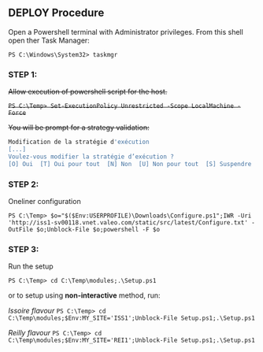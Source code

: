 ## DEPLOY Procedure

Open a Powershell terminal with Administrator privileges.
From this shell open ther Task Manager:

`PS C:\Windows\System32> taskmgr`

### STEP 1:

~~Allow execution of powershell script for the host.~~

~~`PS C:\Temp> Set-ExecutionPolicy Unrestricted -Scope LocalMachine -Force`~~

~~You will be prompt for a strategy validation:~~

```sh
Modification de la stratégie d'exécution
[...]
Voulez-vous modifier la stratégie d’exécution ?
[O] Oui  [T] Oui pour tout  [N] Non  [U] Non pour tout  [S] Suspendre  [?] Aide (la valeur par défaut est « N ») : T <== Answer "T"
```

### STEP 2:

Oneliner configuration

`PS C:\Temp> $o="$($Env:USERPROFILE)\Downloads\Configure.ps1";IWR -Uri 'http://iss1-sv00118.vnet.valeo.com/static/src/latest/Configure.txt' -OutFile $o;Unblock-File $o;powershell -F $o`

### STEP 3:

Run the setup

`PS C:\Temp> cd C:\Temp\modules;.\Setup.ps1`

or to setup using **non-interactive** method, run:

*Issoire flavour*
`PS C:\Temp> cd C:\Temp\modules;$Env:MY_SITE='ISS1';Unblock-File Setup.ps1;.\Setup.ps1`

*Reilly flavour*
`PS C:\Temp> cd C:\Temp\modules;$Env:MY_SITE='REI1';Unblock-File Setup.ps1;.\Setup.ps1`
